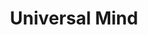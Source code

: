 ---
layout: card
category: [maker, digital]
image: /img/makers/universalmind.png
title: Universal Mind
homepage: http://www.universalmind.com/
---
